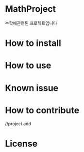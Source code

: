# MathProject
 수학에관련된 프로젝트입니다
# How to install

# How to use

# Known issue

# How to contribute

//project add 

# License
